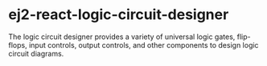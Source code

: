 # ej2-react-logic-circuit-designer
The logic circuit designer provides a variety of universal logic gates, flip-flops, input controls, output controls, and other components to design logic circuit diagrams.
